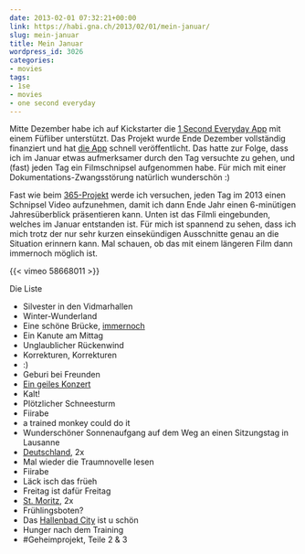 ```yaml
---
date: 2013-02-01 07:32:21+00:00
link: https://habi.gna.ch/2013/02/01/mein-januar/
slug: mein-januar
title: Mein Januar
wordpress_id: 3026
categories:
- movies
tags:
- 1se
- movies
- one second everyday
---
```


Mitte Dezember habe ich auf Kickstarter die [1 Second Everyday App](http://www.kickstarter.com/projects/cesarkuriyama/1-second-everyday-app) mit einem Füfliber unterstützt.
Das Projekt wurde Ende Dezember vollständig finanziert und hat [die App](https://itunes.apple.com/ch/app/1-second-everyday/id587823548?l=en&mt=8) schnell veröffentlicht.
Das hatte zur Folge, dass ich im Januar etwas aufmerksamer durch den Tag versuchte zu gehen, und (fast) jeden Tag ein Filmschnipsel aufgenommen habe.
Für mich mit einer Dokumentations-Zwangsstörung natürlich wunderschön :)

Fast wie beim [365-Projekt](https://blog.dasrecht.net/tag/365/) werde ich versuchen, jeden Tag im 2013 einen Schnipsel Video aufzunehmen, damit ich dann Ende Jahr einen 6-minütigen Jahresüberblick präsentieren kann.
Unten ist das Filmli eingebunden, welches im Januar entstanden ist.
Für mich ist spannend zu sehen, dass ich mich trotz der nur sehr kurzen einsekündigen Ausschnitte genau an die Situation erinnern kann.
Mal schauen, ob das mit einem längeren Film dann immernoch möglich ist.

{{< vimeo 58668011 >}}

Die Liste

* Silvester in den Vidmarhallen
* Winter-Wunderland
* Eine schöne Brücke, [immernoch](https://habi.gna.ch/2011/11/28/on-the-road/)
* Ein Kanute am Mittag
* Unglaublicher Rückenwind
* Korrekturen, Korrekturen
* :)
* Geburi bei Freunden
* [Ein geiles Konzert](https://habi.gna.ch/2013/01/08/the-national-fanfare-of-kadebostany-walking-with-a-goast/)
* Kalt!
* Plötzlicher Schneesturm
* Fiirabe
* a trained monkey could do it
* Wunderschöner Sonnenaufgang auf dem Weg an einen Sitzungstag in Lausanne
* [Deutschland](https://www.flickr.com/photos/habi/sets/72157632588693658/), 2x
* Mal wieder die Traumnovelle lesen
* Fiirabe
* Läck isch das früeh
* Freitag ist dafür Freitag
* [St. Moritz](https://www.flickr.com/photos/habi/sets/72157632623130875/), 2x
* Frühlingsboten?
* Das [Hallenbad City](https://www.flickr.com/photos/habi/8427985250/) ist u schön
* Hunger nach dem Training
* #Geheimprojekt, Teile 2 & 3
